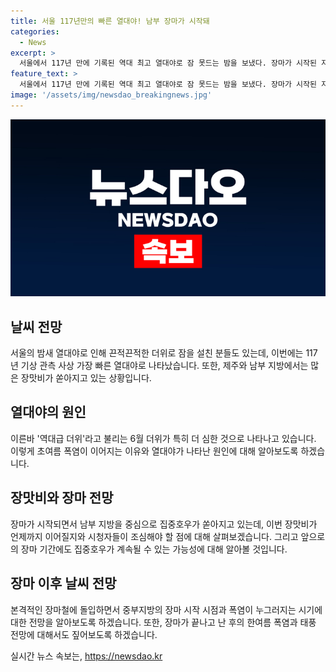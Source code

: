 ```yaml
---
title: 서울 117년만의 빠른 열대야! 남부 장마가 시작돼
categories:
  - News
excerpt: >
  서울에서 117년 만에 기록된 역대 최고 열대야로 잠 못드는 밤을 보냈다. 장마가 시작된 지역에서는 강력한 호우가 쏟아지고 있다. TV 기상전문기자 김동혁이 이번 폭염과 장마 상황 및 전망에 대해 자세히 설명할 예정이다. 열대야로 잠 못자고 끈적끈적한 더위에 시달렸던 서울에서의 이례적인 현상에 대해 궁금증이 생길 것이다.
feature_text: >
  서울에서 117년 만에 기록된 역대 최고 열대야로 잠 못드는 밤을 보냈다. 장마가 시작된 지역에서는 강력한 호우가 쏟아지고 있다. TV 기상전문기자 김동혁이 이번 폭염과 장마 상황 및 전망에 대해 자세히 설명할 예정이다. 열대야로 잠 못자고 끈적끈적한 더위에 시달렸던 서울에서의 이례적인 현상에 대해 궁금증이 생길 것이다.
image: '/assets/img/newsdao_breakingnews.jpg'
---
```


<p><img src="/assets/img/newsdao_breakingnews.jpg" alt="implanttips 속보" /></p>

<h2 data-ke-size="size26">날씨 전망</h2>

<p>서울의 밤새 열대야로 인해 끈적끈적한 더위로 잠을 설친 분들도 있는데, 이번에는 117년 기상 관측 사상 가장 빠른 열대야로 나타났습니다. 또한, 제주와 남부 지방에서는 많은 장맛비가 쏟아지고 있는 상황입니다.</p>

<h2 data-ke-size="size26">열대야의 원인</h2>

<p>이른바 '역대급 더위'라고 불리는 6월 더위가 특히 더 심한 것으로 나타나고 있습니다. 이렇게 초여름 폭염이 이어지는 이유와 열대야가 나타난 원인에 대해 알아보도록 하겠습니다.</p>

<h2 data-ke-size="size26">장맛비와 장마 전망</h2>

<p>장마가 시작되면서 남부 지방을 중심으로 집중호우가 쏟아지고 있는데, 이번 장맛비가 언제까지 이어질지와 시청자들이 조심해야 할 점에 대해 살펴보겠습니다. 그리고 앞으로의 장마 기간에도 집중호우가 계속될 수 있는 가능성에 대해 알아볼 것입니다.</p>

<h2 data-ke-size="size26">장마 이후 날씨 전망</h2>

<p>본격적인 장마철에 돌입하면서 중부지방의 장마 시작 시점과 폭염이 누그러지는 시기에 대한 전망을 알아보도록 하겠습니다. 또한, 장마가 끝나고 난 후의 한여름 폭염과 태풍 전망에 대해서도 짚어보도록 하겠습니다.</p>
실시간 뉴스 속보는, <a href="https://newsdao.kr" rel="dofollow">https://newsdao.kr</a>



